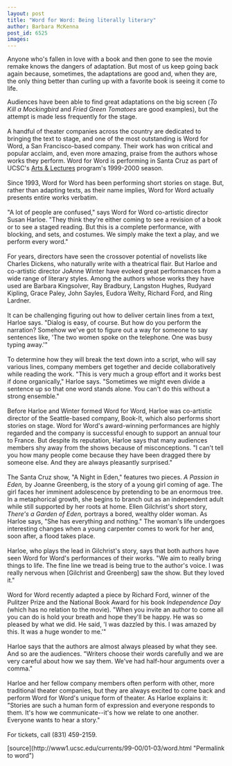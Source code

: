 ```yaml
---
layout: post
title: "Word for Word: Being literally literary"
author: Barbara McKenna
post_id: 6525
images:
---
```


<p>
  Anyone who's fallen in love with a book and then gone to see the movie remake knows the dangers of adaptation. But most of us keep going back again because, sometimes, the adaptations are good and, when they are, the only thing better than curling up with a favorite book is seeing it come to life.
</p>Audiences have been able to find great adaptations on the big screen (<i>To Kill a Mockingbird</i> and <i>Fried Green Tomatoes</i> are good examples), but the attempt is made less frequently for the stage.<br>
<br>
A handful of theater companies across the country are dedicated to bringing the text to stage, and one of the most outstanding is Word for Word, a San Francisco-based company. Their work has won critical and popular acclaim, and, even more amazing, praise from the authors whose works they perform. Word for Word is performing in Santa Cruz as part of UCSC's <a href="http://events.ucsc.edu/artslecs">Arts &amp; Lectures</a> program's 1999-2000 season.<br>
<br>
Since 1993, Word for Word has been performing short stories on stage. But, rather than adapting texts, as their name implies, Word for Word actually presents entire works verbatim.<br>
<br>
"A lot of people are confused," says Word for Word co-artistic director Susan Harloe. "They think they're either coming to see a revision of a book or to see a staged reading. But this is a complete performance, with blocking, and sets, and costumes. We simply make the text a play, and we perform every word."<br>
<br>
For years, directors have seen the crossover potential of novelists like Charles Dickens, who naturally write with a theatrical flair. But Harloe and co-artistic director JoAnne Winter have evoked great performances from a wide range of literary styles. Among the authors whose works they have used are Barbara Kingsolver, Ray Bradbury, Langston Hughes, Rudyard Kipling, Grace Paley, John Sayles, Eudora Welty, Richard Ford, and Ring Lardner.<br>
<br>
It can be challenging figuring out how to deliver certain lines from a text, Harloe says. "Dialog is easy, of course. But how do you perform the narration? Somehow we've got to figure out a way for someone to say sentences like, 'The two women spoke on the telephone. One was busy typing away.'"<br>
<br>
To determine how they will break the text down into a script, who will say various lines, company members get together and decide collaboratively while reading the work. "This is very much a group effort and it works best if done organically," Harloe says. "Sometimes we might even divide a sentence up so that one word stands alone. You can't do this without a strong ensemble."<br>
<br>
Before Harloe and Winter formed Word for Word, Harloe was co-artistic director of the Seattle-based company, Book-It, which also performs short stories on stage. Word for Word's award-winning performances are highly regarded and the company is successful enough to support an annual tour to France. But despite its reputation, Harloe says that many audiences members shy away from the shows because of misconceptions. "I can't tell you how many people come because they have been dragged there by someone else. And they are always pleasantly surprised."<br>
<br>
The Santa Cruz show, "A Night in Eden," features two pieces. <i>A Passion in Eden,</i> by Joanne Greenberg, is the story of a young girl coming of age. The girl faces her imminent adolescence by pretending to be an enormous tree. In a metaphorical growth, she begins to branch out as an independent adult while still supported by her roots at home. Ellen Gilchrist's short story, <i>There's a Garden of Eden,</i> portrays a bored, wealthy older woman. As Harloe says, "She has everything and nothing." The woman's life undergoes interesting changes when a young carpenter comes to work for her and, soon after, a flood takes place.<br>
<br>
Harloe, who plays the lead in Gilchrist's story, says that both authors have seen Word for Word's performances of their works. "We aim to really bring things to life. The fine line we tread is being true to the author's voice. I was really nervous when [Gilchrist and Greenberg] saw the show. But they loved it."<br>
<br>
Word for Word recently adapted a piece by Richard Ford, winner of the Pulitzer Prize and the National Book Award for his book <i>Independence Day</i> (which has no relation to the movie). "When you invite an author to come all you can do is hold your breath and hope they'll be happy. He was so pleased by what we did. He said, 'I was dazzled by this. I was amazed by this. It was a huge wonder to me.'"<br>
<br>
Harloe says that the authors are almost always pleased by what they see. And so are the audiences. "Writers choose their words carefully and we are very careful about how we say them. We've had half-hour arguments over a comma."<br>
<br>
Harloe and her fellow company members often perform with other, more traditional theater companies, but they are always excited to come back and perform Word for Word's unique form of theater. As Harloe explains it: "Stories are such a human form of expression and everyone responds to them. It's how we communicate--it's how we relate to one another. Everyone wants to hear a story."<br>
<br>
For tickets, call (831) 459-2159.
<p>

</p>
[source](http://www1.ucsc.edu/currents/99-00/01-03/word.html "Permalink to word")
